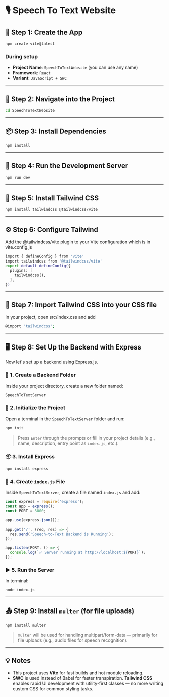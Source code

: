 # 🎙️ Speech To Text Website

## 🚀 Step 1: Create the App

```bash
npm create vite@latest
```

### During setup

* **Project Name**: `SpeechToTextWebsite` (you can use any name)
* **Framework**: `React`
* **Variant**: `JavaScript + SWC`

---

## 📂 Step 2: Navigate into the Project

```bash
cd SpeechToTextWebsite
```

---

## 📦 Step 3: Install Dependencies

```bash
npm install
```

---

## 🧪 Step 4: Run the Development Server

```bash
npm run dev
```

---

## 🎨 Step 5: Install Tailwind CSS

```bash
npm install tailwindcss @tailwindcss/vite
```

---

## ⚙️ Step 6: Configure Tailwind

Add the @tailwindcss/vite plugin to your Vite configuration which is in vite.config.js

```bash
import { defineConfig } from 'vite'
import tailwindcss from '@tailwindcss/vite'
export default defineConfig({
  plugins: [
    tailwindcss(),
  ],
})
```

---

## 📄 Step 7: Import Tailwind CSS into your CSS file

In your project, open src/index.css and add

```bash
@import "tailwindcss";
```

---

## 🖥️ Step 8: Set Up the Backend with Express

Now let's set up a backend using Express.js.

### 📁 1. Create a Backend Folder

Inside your project directory, create a new folder named:

```bash
SpeechToTextServer
```

### 🧱 2. Initialize the Project

Open a terminal in the `SpeechToTextServer` folder and run:

```bash
npm init
```

> Press `Enter` through the prompts or fill in your project details (e.g., name, description, entry point as `index.js`, etc.).

### 📦 3. Install Express

```bash
npm install express
```

### 📝 4. Create `index.js` File

Inside `SpeechToTextServer`, create a file named `index.js` and add:

```js
const express = require('express');
const app = express();
const PORT = 3000;

app.use(express.json());

app.get('/', (req, res) => {
  res.send('Speech-to-Text Backend is Running');
});

app.listen(PORT, () => {
  console.log(`✅ Server running at http://localhost:${PORT}`);
});
```

### ▶️ 5. Run the Server

In terminal:

```bash
node index.js
```

---

## 📤 Step 9: Install `multer` (for file uploads)

```bash
npm install multer
```

> `multer` will be used for handling multipart/form-data — primarily for file uploads (e.g., audio files for speech recognition).

---

## 💡 Notes

* This project uses **Vite** for fast builds and hot module reloading.
* **SWC** is used instead of Babel for faster transpiration.
**Tailwind CSS** enables rapid UI development with utility-first classes — no more writing custom CSS for common styling tasks.
